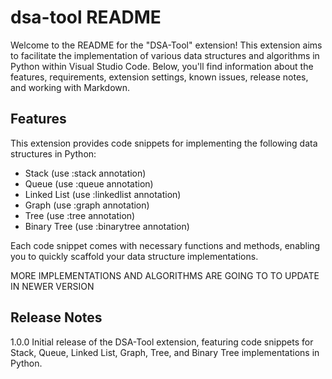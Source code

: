 # dsa-tool README

Welcome to the README for the "DSA-Tool" extension! This extension aims to facilitate the implementation of various data structures and algorithms in Python within Visual Studio Code. Below, you'll find information about the features, requirements, extension settings, known issues, release notes, and working with Markdown.

## Features

This extension provides code snippets for implementing the following data structures in Python:

- Stack (use :stack annotation)
- Queue (use :queue annotation)
- Linked List (use :linkedlist annotation)
- Graph (use :graph annotation)
- Tree (use :tree annotation)
- Binary Tree (use :binarytree annotation) 

Each code snippet comes with necessary functions and methods, enabling you to quickly scaffold your data structure implementations.

MORE IMPLEMENTATIONS AND ALGORITHMS ARE GOING TO TO UPDATE IN NEWER VERSION


## Release Notes

1.0.0
Initial release of the DSA-Tool extension, featuring code snippets for Stack, Queue, Linked List, Graph, Tree, and Binary Tree implementations in Python.

